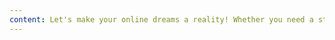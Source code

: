 ```yaml
---
content: Let's make your online dreams a reality! Whether you need a stunning website, a social media makeover, or both, we're here to help. Ready to turn heads online? Contact us today!
---
```

